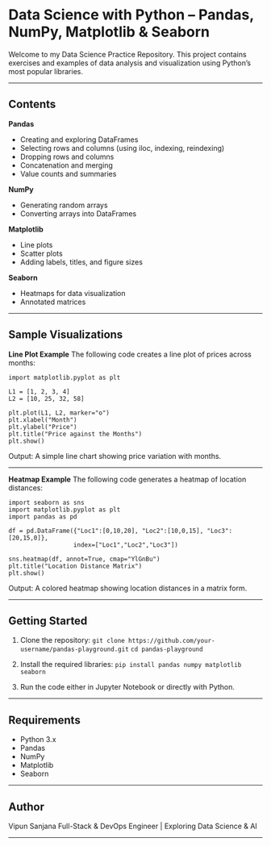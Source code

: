 
# Data Science with Python – Pandas, NumPy, Matplotlib & Seaborn

Welcome to my Data Science Practice Repository.
This project contains exercises and examples of data analysis and visualization using Python’s most popular libraries.

---

## Contents

**Pandas**

* Creating and exploring DataFrames
* Selecting rows and columns (using iloc, indexing, reindexing)
* Dropping rows and columns
* Concatenation and merging
* Value counts and summaries

**NumPy**

* Generating random arrays
* Converting arrays into DataFrames

**Matplotlib**

* Line plots
* Scatter plots
* Adding labels, titles, and figure sizes

**Seaborn**

* Heatmaps for data visualization
* Annotated matrices

---

## Sample Visualizations

**Line Plot Example**
The following code creates a line plot of prices across months:

```
import matplotlib.pyplot as plt

L1 = [1, 2, 3, 4]
L2 = [10, 25, 32, 58]

plt.plot(L1, L2, marker="o")
plt.xlabel("Month")
plt.ylabel("Price")
plt.title("Price against the Months")
plt.show()
```

Output: A simple line chart showing price variation with months.

---

**Heatmap Example**
The following code generates a heatmap of location distances:

```
import seaborn as sns
import matplotlib.pyplot as plt
import pandas as pd

df = pd.DataFrame({"Loc1":[0,10,20], "Loc2":[10,0,15], "Loc3":[20,15,0]}, 
                  index=["Loc1","Loc2","Loc3"])

sns.heatmap(df, annot=True, cmap="YlGnBu")
plt.title("Location Distance Matrix")
plt.show()
```

Output: A colored heatmap showing location distances in a matrix form.

---

## Getting Started

1. Clone the repository:
   `git clone https://github.com/your-username/pandas-playground.git`
   `cd pandas-playground`

2. Install the required libraries:
   `pip install pandas numpy matplotlib seaborn`

3. Run the code either in Jupyter Notebook or directly with Python.

---

## Requirements

* Python 3.x
* Pandas
* NumPy
* Matplotlib
* Seaborn

---

## Author

Vipun Sanjana
Full-Stack & DevOps Engineer | Exploring Data Science & AI

---
